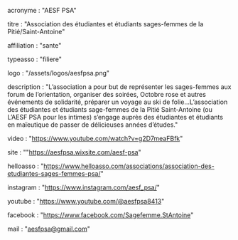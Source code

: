 acronyme : "AESF PSA"

titre : "Association des étudiantes et étudiants sages-femmes de la Pitié/Saint-Antoine"

affiliation : "sante"

typeasso : "filiere"

logo : "/assets/logos/aesfpsa.png"

description : "L’association a pour but de représenter les sages-femmes aux forum de l’orientation, organiser des soirées, Octobre rose et autres événements de solidarité, préparer un voyage au ski de folie...L’association des étudiantes et étudiants sage-femmes de la Pitié Saint-Antoine (ou L’AESF PSA pour les intimes) s’engage auprès des étudiantes et étudiants en maïeutique de passer de délicieuses années d’études."

video : "https://www.youtube.com/watch?v=g2D7meaFBfk"

site : ""https://aesfpsa.wixsite.com/aesf-psa"

helloasso : "https://www.helloasso.com/associations/association-des-etudiantes-sages-femmes-psa/"

instagram : "https://www.instagram.com/aesf_psa/"

youtube : "https://www.youtube.com/@aesfpsa8413"

facebook : "https://www.facebook.com/Sagefemme.StAntoine"

mail : "aesfpsa@gmail.com"